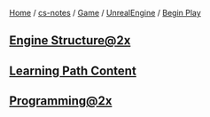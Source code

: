 [Home](https://mengxianbin.github.io) /
[cs-notes](https://mengxianbin.github.io/cs-notes/site) /
[Game](https://mengxianbin.github.io/cs-notes/site/Game) /
[UnrealEngine](https://mengxianbin.github.io/cs-notes/site/Game/UnrealEngine) /
[Begin Play](https://mengxianbin.github.io/cs-notes/site/Game/UnrealEngine/Begin%20Play)

## [Engine Structure@2x](https://mengxianbin.github.io/cs-notes/site/Game/UnrealEngine/Begin%20Play/Engine%20Structure@2x)

## [Learning Path Content](https://mengxianbin.github.io/cs-notes/site/Game/UnrealEngine/Begin%20Play/Learning%20Path%20Content)

## [Programming@2x](https://mengxianbin.github.io/cs-notes/site/Game/UnrealEngine/Begin%20Play/Programming@2x)
